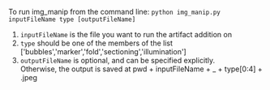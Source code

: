 To run img_manip from the command line:
`python img_manip.py inputFileName type [outputFileName]`
1. `inputFileName` is the file you want to run the artifact addition on
2. `type` should be one of the members of the list ['bubbles','marker','fold','sectioning','illumination']
3. `outputFileName` is optional, and can be specified explicitly.  
  Otherwise, the output is saved at pwd + inputFileName + _ + type[0:4] + .jpeg
